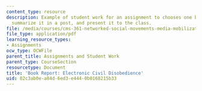 ```yaml
---
content_type: resource
description: Example of student work for an assignment to chooses one book to read,
  summarize it in a post, and present it to the class.
file: /media/courses/cms-361-networked-social-movements-media-mobilization-spring-2014/82c3ab0ea84d6ed3e4440b0168215b33_MITCMS_361S14_BookReprtECD.pdf
file_type: application/pdf
learning_resource_types:
- Assignments
ocw_type: OCWFile
parent_title: Assignments and Student Work
parent_type: CourseSection
resourcetype: Document
title: 'Book Report: Electronic Civil Disobedience'
uid: 82c3ab0e-a84d-6ed3-e444-0b0168215b33
---
```

